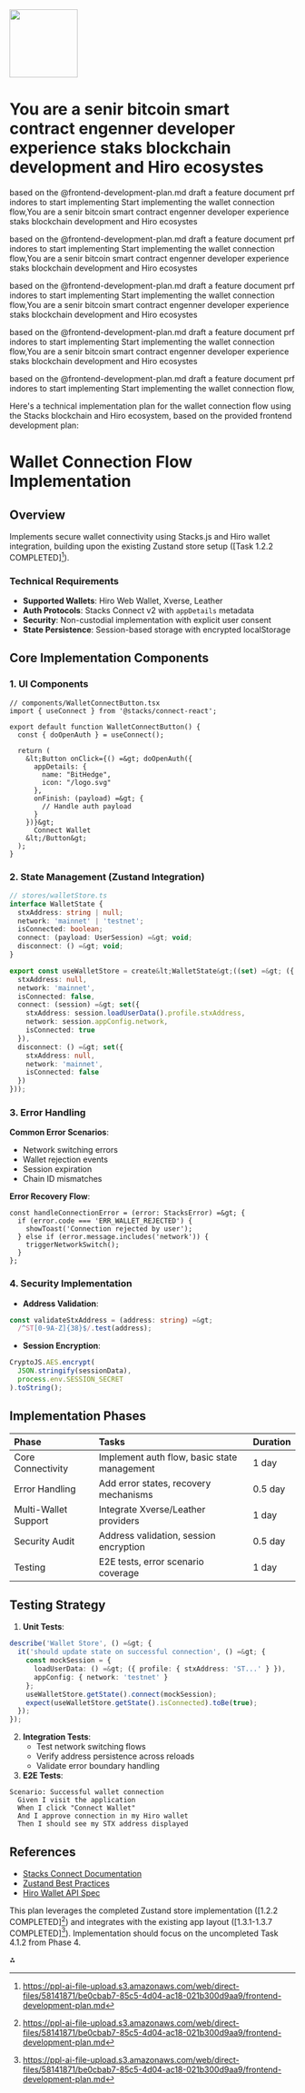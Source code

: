 <img src="https://r2cdn.perplexity.ai/pplx-full-logo-primary-dark%402x.png" class="logo" width="120"/>

# You are a senir bitcoin smart contract engenner developer experience staks blockchain development and Hiro ecosystes

based on the @frontend-development-plan.md draft a feature document prf indores to start implementing
Start implementing the wallet connection flow,You are a senir bitcoin smart contract engenner developer experience staks blockchain development and Hiro ecosystes

based on the @frontend-development-plan.md draft a feature document prf indores to start implementing
Start implementing the wallet connection flow,You are a senir bitcoin smart contract engenner developer experience staks blockchain development and Hiro ecosystes

based on the @frontend-development-plan.md draft a feature document prf indores to start implementing
Start implementing the wallet connection flow,You are a senir bitcoin smart contract engenner developer experience staks blockchain development and Hiro ecosystes

based on the @frontend-development-plan.md draft a feature document prf indores to start implementing
Start implementing the wallet connection flow,You are a senir bitcoin smart contract engenner developer experience staks blockchain development and Hiro ecosystes

based on the @frontend-development-plan.md draft a feature document prf indores to start implementing
Start implementing the wallet connection flow,

Here's a technical implementation plan for the wallet connection flow using the Stacks blockchain and Hiro ecosystem, based on the provided frontend development plan:

# Wallet Connection Flow Implementation

## Overview

Implements secure wallet connectivity using Stacks.js and Hiro wallet integration, building upon the existing Zustand store setup ([Task 1.2.2 COMPLETED][^1]).

### Technical Requirements

- **Supported Wallets**: Hiro Web Wallet, Xverse, Leather
- **Auth Protocols**: Stacks Connect v2 with `appDetails` metadata
- **Security**: Non-custodial implementation with explicit user consent
- **State Persistence**: Session-based storage with encrypted localStorage


## Core Implementation Components

### 1. UI Components

```tsx
// components/WalletConnectButton.tsx
import { useConnect } from '@stacks/connect-react';

export default function WalletConnectButton() {
  const { doOpenAuth } = useConnect();
  
  return (
    &lt;Button onClick={() =&gt; doOpenAuth({
      appDetails: {
        name: "BitHedge",
        icon: "/logo.svg"
      },
      onFinish: (payload) =&gt; {
        // Handle auth payload
      }
    })}&gt;
      Connect Wallet
    &lt;/Button&gt;
  );
}
```


### 2. State Management (Zustand Integration)

```typescript
// stores/walletStore.ts
interface WalletState {
  stxAddress: string | null;
  network: 'mainnet' | 'testnet';
  isConnected: boolean;
  connect: (payload: UserSession) =&gt; void;
  disconnect: () =&gt; void;
}

export const useWalletStore = create&lt;WalletState&gt;((set) =&gt; ({
  stxAddress: null,
  network: 'mainnet',
  isConnected: false,
  connect: (session) =&gt; set({
    stxAddress: session.loadUserData().profile.stxAddress,
    network: session.appConfig.network,
    isConnected: true
  }),
  disconnect: () =&gt; set({
    stxAddress: null,
    network: 'mainnet',
    isConnected: false
  })
}));
```


### 3. Error Handling

**Common Error Scenarios**:

- Network switching errors
- Wallet rejection events
- Session expiration
- Chain ID mismatches

**Error Recovery Flow**:

```tsx
const handleConnectionError = (error: StacksError) =&gt; {
  if (error.code === 'ERR_WALLET_REJECTED') {
    showToast('Connection rejected by user');
  } else if (error.message.includes('network')) {
    triggerNetworkSwitch();
  }
};
```


### 4. Security Implementation

- **Address Validation**:

```typescript
const validateStxAddress = (address: string) =&gt; 
  /^ST[0-9A-Z]{38}$/.test(address);
```

- **Session Encryption**:

```typescript
CryptoJS.AES.encrypt(
  JSON.stringify(sessionData),
  process.env.SESSION_SECRET
).toString();
```


## Implementation Phases

| Phase | Tasks | Duration |
| :-- | :-- | :-- |
| Core Connectivity | Implement auth flow, basic state management | 1 day |
| Error Handling | Add error states, recovery mechanisms | 0.5 day |
| Multi-Wallet Support | Integrate Xverse/Leather providers | 1 day |
| Security Audit | Address validation, session encryption | 0.5 day |
| Testing | E2E tests, error scenario coverage | 1 day |

## Testing Strategy

1. **Unit Tests**:

```typescript
describe('Wallet Store', () =&gt; {
  it('should update state on successful connection', () =&gt; {
    const mockSession = { 
      loadUserData: () =&gt; ({ profile: { stxAddress: 'ST...' } }),
      appConfig: { network: 'testnet' }
    };
    useWalletStore.getState().connect(mockSession);
    expect(useWalletStore.getState().isConnected).toBe(true);
  });
});
```

2. **Integration Tests**:
    - Test network switching flows
    - Verify address persistence across reloads
    - Validate error boundary handling
3. **E2E Tests**:

```gherkin
Scenario: Successful wallet connection
  Given I visit the application
  When I click "Connect Wallet"
  And I approve connection in my Hiro wallet
  Then I should see my STX address displayed
```


## References

- [Stacks Connect Documentation](https://docs.hiro.so/build-apps/authentication)
- [Zustand Best Practices](https://docs.pmnd.rs/zustand/guides/updating-state)
- [Hiro Wallet API Spec](https://docs.hiro.so/wallet-api-reference)

This plan leverages the completed Zustand store implementation ([1.2.2 COMPLETED][^1]) and integrates with the existing app layout ([1.3.1-1.3.7 COMPLETED][^1]). Implementation should focus on the uncompleted Task 4.1.2 from Phase 4.

<div>⁂</div>

[^1]: https://ppl-ai-file-upload.s3.amazonaws.com/web/direct-files/58141871/be0cbab7-85c5-4d04-ac18-021b300d9aa9/frontend-development-plan.md

[^2]: https://ppl-ai-file-upload.s3.amazonaws.com/web/direct-files/58141871/90bbbcca-7b9e-47e7-8615-12876aec5e7c/bithedge-development-plan.md


